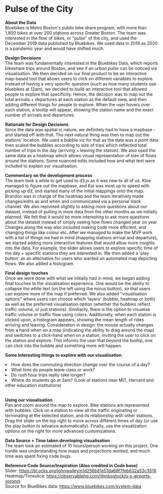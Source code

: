 # Pulse of the City
<b> About the Data </b><br>
Bluebikes is Metro Boston's public bike share program, with more than 1,800 bikes at over 200 stations across Greater Boston. 
The team was interested in the flow of bikes, or "pulse" of the city, and used the December 2019 data published by Bluebikes.
We used data in 2019 as 2020 is a pandemic year and would have shifted much. 

<b> Design Decisions </b><br>
The team was fundamentally interested in the Bluebikes Data, which reports bikeshare trips around Boston, and see if an <i> urban pulse</i> can be noticed via visualisation. 
We then decided on our final product to be an interactive map-based tool that allows users to click on different variables to explore. Instead of having a very specific question (such as how many students use bluebikes at 12am), we decided to build an interactive tool that allowed people to explore that specificity. Hence, the decision was to map out the total arrivals + departures at each station as the default view, and then adding different things for people to explore. When the user hovers over each station, a tooltip will appear, showing the station name and the exact number of arrivals and departures. 

<b> Rationale for Design Decisions </b><br>
Since the data was spatial in nature, we definitely had to have a mapbase - and started off with that.
The next natural thing was then to map out the stations' location. We used a bubble viz for that as the data was a <i>point</i> data then scaled the bubbles according to size of trips which reflected total number of trips in the day (arriving + leaving the station). We also used the same data as a heatmap which allows visual representation of size of flows around the stations. 
Some nuanced edits included how and what text were included to explain our visualisation. 

<b> Commentary on the development process </b><br>
The team took a while to get used to d3.js as it was new to all of us. Kloe managed to figure out the mapbase, and Kai was most up to speed with picking up d3, and started many of the initial mappings onto the map. Brandon was in charge of the heatmap and the team iteratively made changes/edits as and when and communicated via a personal slack channel. We also repivoted slightly to asking more questions about our dataset, instead of pulling in more data from the other months as we initially planned. We felt that it would be more interesting to ask more questions about the dataset instead of simply seeing how flows changed year on year. Changes along the way also included making code more efficient, and changing things like colour etc. After we managed to make the MVP work with a list of things we had in mind (mapping stations arrival and departure), we started adding more interactive features that would allow more insights into the data. For example, the slider allows users to explore specific time of the day + specific stations they are interested in. We then added a 'play button' as an alternative for users who wanted an automated map depicting flows. We also added a histogram. <br>

<b> Final design touches </b><br>
Once we were done with what we initially had in mind, we began adding final touches to the visualisation experience. One would be the ability to collapse the white text (on the left using the minus button), so that users can explore more of the map if preferred. We also added "visualisation options" where users can choose which 'layers' (bubble, heatmap or both) as well as the preferred visualisation option (whether the bubbles reflect traffic volume, or just stations). Similiarily, there is the option to visualise traffic volume or traffic flow using colors. Additionally, when each station is clicked upon, a histogram appears, showing the mean length of rides arriving and leaving. Consideration in design: the mouse actually changes from a hand when on a map (indicating the ability to drag around the map) and switches to a click-hand when on a station, inviting the user to click on the station and explore. This informs the user that beyond the tooltip, one can click into the bubble and something more will happen. 

<b> Some interesting things to explore with our visualisation </b>
<li> How does the commuting direction change over the course of a day? </li>
<li> What time do people leave class or work? </li>
<li> Do rush hour trips really take longer? </li>
<li> Where do students go at 3am? (Look at stations near MIT, Harvard and other education institutions) </li><br>

<b> Using our visualisation </b><br>
Pan and zoom around the map to explore. Bike stations are represented with bubbles. Click on a station to view all the traffic originating or terminating at the selected station, and its relationship with other stations. Drag the slider on the top right to move across different times of day (or use the play button to advance automatically). Finally, use the visualization options on the right for more advanced customizations.

<b> Data Source + Time taken developing visualisation </b><br>
The team took an estimated of 10 hours/person working on this project. One hurdle was understanding how maps and projections worked, and much time was spent fixing code bugs.


<b> Reference Code Source/Inspiration (Also credited in Code base) </b><br>
Slider: https://bl.ocks.org/johnwalley/e1d256b81e51da68f7feb632a53c3518<br>
Heatmap/Timeslice: https://observablehq.com/@mbostock/u-s-airports-voronoi <br>
Source for BlueBikes data: https://www.bluebikes.com/system-data




